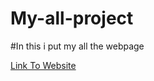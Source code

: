 # My-all-project
#In this i  put my all the webpage

<a href="https://all-project-2004.web.app">Link To Website</a>
